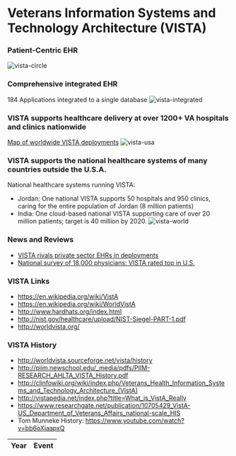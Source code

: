 # Veterans Information Systems and Technology Architecture (VISTA)

###  Patient-Centric EHR
![vista-circle](https://github.com/vistadataproject/documents/blob/master/images/vista/vista-integrated-patient-centric.png)


### Comprehensive integrated EHR
184 Applications integrated to a single database
![vista-integrated](https://github.com/vistadataproject/documents/blob/master/images/vista-vivian-animation-50.gif)


### VISTA supports healthcare delivery at over 1200+  VA hospitals and clinics nationwide
[Map of worldwide VISTA deployments](https://fusiontables.googleusercontent.com/embedviz?viz=MAP&q=select+col1+from+126noPbDNab2x_Y3JfMkggq8MLPRdlp9cMwXN4bo&h=false&lat=55.566519769583095&lng=-98.61796485000002&z=3&t=1&l=col1&y=3&tmplt=5)
![vista-usa](https://github.com/vistadataproject/documents/blob/master/images/vista/deployment-usa.jpg)


### VISTA supports the national healthcare systems of many countries outside the U.S.A.
National healthcare systems running VISTA:
* Jordan: One national VISTA supports 50 hospitals and 950 clinics, caring for the entire population of Jordan (8 million patients)
* India:  One cloud-based national VISTA supporting care of over 20 million patients; target is 40 million by 2020.
![vista-world](https://github.com/vistadataproject/documents/blob/master/images/vista/deployment-worldwide.jpg)


### News and Reviews

* [VISTA rivals private sector EHRs in deployments](http://www.openhealthnews.com/hotnews/vista-rival-epic-and-cerner-major-deployments-ehr-systems)
* [National survey of 18,000 physicians: VISTA rated top in U.S.](https://github.com/vistadataproject/documents/blob/master/Background/vista/medscape2014.md)



### VISTA Links
* https://en.wikipedia.org/wiki/VistA
* https://en.wikipedia.org/wiki/WorldVistA
* http://www.hardhats.org/index.html
* http://nist.gov/healthcare/upload/NIST-Siegel-PART-1.pdf
* http://worldvista.org/


### VISTA History
* http://worldvista.sourceforge.net/vista/history
* http://piim.newschool.edu/_media/pdfs/PIIM-RESEARCH_AHLTA_VISTA_History.pdf
* http://clinfowiki.org/wiki/index.php/Veterans_Health_Information_Systems_and_Technology_Architecture_(VistA)
* http://vistapedia.net/index.php?title=What_is_VistA_Really
* https://www.researchgate.net/publication/10705429_VistA-US_Department_of_Veterans_Affairs_national-scale_HIS
* Tom Munneke History: https://www.youtube.com/watch?v=bb6oXjaapxQ




Year | Event
--- | ---









